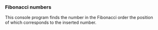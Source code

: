 ### Fibonacci numbers
This console program finds the number in the Fibonacci order the position of which corresponds to the inserted number.